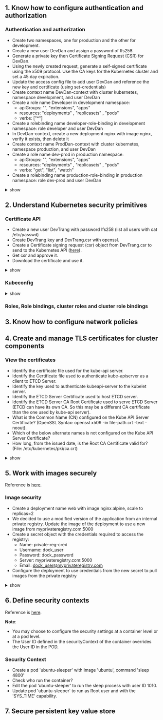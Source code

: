 ## 1. Know how to configure authentication and authorization
### Authentication and authorization
- Create two namespaces, one for production and the other for development.
- Create a new user DevDan and assign a password of lfs258.
- Generate a private key then Certificate Signing Request (CSR) for DevDan.
- Using the newly created request, generate a self-signed certificate using the x509 protocol. Use the CA keys for the
Kubernetes cluster and set a 45 day expiration.
- Update the access config file to add user DevDan and reference the new key and certificate (using set-credentials)
- Create context name DevDan-context with cluster kubernetes, namespace development, and user DevDan
- Create a role name Developer in development namespace:
  - apiGroups: "", "extensions", "apps"
  - resources: "deployments" , "replicasets" , "pods"
  - verbs: ["*"]
- Create a rolebinding name developer-role-binding in development namespace: role developer and user DevDan
- In DevDan-context, create a new deployment nginx with image nginx, verify it exists, then delete it 
- Create context name ProdDan-context with cluster kubernetes, namespace production, and user DevDan
- Create a role name dev-prod in production namespace:
  - apiGroups: "", "extensions", "apps"
  - resources: "deployments" , "replicasets" , "pods"
  - verbs: "get", "list", "watch"
- Create a rolebinding name production-role-binding in production namespace: role dev-prod and user DevDan
<details><summary>show</summary><p>
  
- Create two namespaces
  ```bash
  kubectl create ns production
  kubectl create ns development
  ```
- Create a new user and password
  ```bash
  sudo useradd DevDan -s /bin/bash
  sudo passwd DevDan
  ```
- Generate private key then csr for DevDan
  ```bash
  openssl genrsa -out DevDan.key 2048
  openssl req -new -key DevDan.key -out DevDan.csr -subj "/CN=DevDan/O=development"
  # To view the csr
  openssl req -in DevDan.csr -text -noout
  ```
- Generate the self-signed certificate
  ```bash
  sudo openssl x509 -req -in DevDan.csr -out DevDan.crt \
       -CA /etc/kubernetes/pki/ca.crt \
       -CAkey /etc/kubernetes/pki/ca.key \
       -CAcreateserial -days 45
  # To view the certificate
  openssl x509 -in DevDan.crt -text -noout
  ```
- Update the access config file to add user DevDan
  ```bash
  kubectl config set-credentials DevDan --client-certificate=/home/lkd/DevDan.crt --client-key=/home/lkd/DevDan.key
  ```
- Create context name DevDan-context
  ```bash
  kubectl config set-context DevDan-context --user=DevDan --cluster=kubernetes --namespace=development
  kubectl config get-contexts
  ```
- Create role 'developer'
  ```bash
  kubectl create role --resource=pods --verb="*" --dry-run -o yaml > role-dev.yaml
  vim role-dev.yaml
  kubectl create -f role-dev.yaml
  ```
  ```yaml
  apiVersion: rbac.authorization.k8s.io/v1
  kind: Role
  metadata:
    name: developer
    namespace: development
  rules:
  - apiGroups: ["", "extensions", "apps"]
    resources: ["pods", "deployments", "replicasets"]
    verbs: ["*"]
  ```
- Create rolebinding 'developer-role-binding'
  ```bash
  kubectl create rolebinding developer-role-binding --role=developer \
          --user=DevDan -n development --dry-run -o yaml > developer-role-binding.yaml
  kubectl create -f developer-role-binding.yaml
  ```
- In DevDan-context, create a new deployment nginx with image nginx, verify it exists, then delete it
  ```bash
  kubectl --context=DevDan-context create deployment nginx --image=nginx
  kubectl --context=DevDan-context get deployment
  kubectl --context=DevDan-context delete deployment nginx
  ```


  
  
</p></details>

## 2. Understand Kubernetes security primitives
### Certificate API
- Create a new user DevTrang with password lfs258 (list all users with cat /etc/passwd)
- Create DevTrang.key and DevTrang.csr with openssl.
- Create a Certificate signing request (csr) object from DevTrang.csr to send to the Kubernetes API ([here](https://kubernetes.io/docs/tasks/tls/managing-tls-in-a-cluster/#create-a-certificate-signing-request-object-to-send-to-the-kubernetes-api)).
- Get csr and approve it.
- Download the certificate and use it.
<details><summary>show</summary><p>
  
- Create new user and password
  ```bash
  sudo useradd DevTrang -s /bin/bash
  sudo passwd
  ```
- Create private key and csr
  ```bash
  openssl genrsa -out DevTrang.key 2048
  openssl req -new -key DevTrang.key -out DevTrang.csr --subj "/CN=DevTrang/O=development"
  ```
- Create csr object in Kubernetes
  - Search kubernetes.io for csr [here](https://kubernetes.io/docs/tasks/tls/managing-tls-in-a-cluster/#create-a-certificate-signing-request-object-to-send-to-the-kubernetes-api).
  - Copy and paste to terminal, edit to use DevTrang.csr
  ```bash
  cat <<EOF | kubectl apply -f -
  apiVersion: certificates.k8s.io/v1beta1
  kind: CertificateSigningRequest
  metadata:
    name: DevTrang
  spec:
    request: $(cat DevTrang.csr | base64 | tr -d '\n')
    usages:
    - digital signature
    - key encipherment
    - server auth
  EOF
  ```
- Get csr and approve it.
  ```bash
  kubectl get csr
  kubectl certificate approve DevTrang
  ```
- Download and use it.
  ```bash
  kubectl get csr DevTrang -o jsonpath='{.status.certificate}' | base64 --decode > DevTrang.crt
  ```


</p></details>

### Kubeconfig

<details><summary>show</summary><p>
  


</p></details>

### Roles, Role bindings, cluster roles and cluster role bindings



## 3. Know how to configure network policies
## 4. Create and manage TLS certificates for cluster components

### View the certificates
- Identify the certificate file used for the kube-api server.
- Identify the Certificate file used to authenticate kube-apiserver as a client to ETCD Server.
- Identify the key used to authenticate kubeapi-server to the kubelet server.
- Identify the ETCD Server Certificate used to host ETCD server.
- Identify the ETCD Server CA Root Certificate used to serve ETCD Server (ETCD can have its own CA. So this may be a different CA certificate than the one used by kube-api server).
- What is the Common Name (CN) configured on the Kube API Server Certificate? (OpenSSL Syntax: openssl x509 -in file-path.crt -text -noout).
- Which of the below alternate names is not configured on the Kube API Server Certificate?
- How long, from the issued date, is the Root CA Certificate valid for? (File: /etc/kubernetes/pki/ca.crt)
<details><summary>show</summary><p>
  


</p></details>







## 5. Work with images securely
Reference is [here](https://kubernetes.io/docs/tasks/configure-pod-container/pull-image-private-registry/).
### Image security
- Create a deployment name web with image nginx:alpine, scale to replicas=2
- We decided to use a modified version of the application from an internal private registry. Update the image of the deployment to use a new image from myprivateregistry.com:5000
- Create a secret object with the credentials required to access the registry:
  - Name: private-reg-cred 
  - Username: dock_user 
  - Password: dock_password 
  - Server: myprivateregistry.com:5000 
  - Email: dock_user@myprivateregistry.com
- Configure the deployment to use credentials from the new secret to pull images from the private registry
<details><summary>show</summary><p>
 
- Create and scale deployment 
  ```bash
  kubectl create deployment web --image=nginx:alpine
  kubectl scale deployment web --replicas=2
  kubectl edit deployment web
  ```
- Update deployment using new private registry
  ```yaml    
    template:
    metadata:
      labels:
        app: web
    spec:
      containers:
      - image: myprivateregistry.com:5000/nginx:alpine
  ```
- Create a secret object:
  ```bash
  kubectl create secret docker-registry private-reg-cred --docker-server=myprivateregistry.com:5000 \
          --docker-username=dock_user --docker-password=dock_password --docker-email=dock_user@myprivateregistry.com
  ```
- Configure the deployment to use credentials from the new secret:
  ```bash
  kubectl edit deployment web
  ```
  ```yaml
    template:
    metadata:
      labels:
        app: web
    spec:
      imagePullSecrets:
      - name: private-reg-cred
      containers:
      - image: myprivateregistry.com:5000/nginx:alpine
  ```

</p></details>

## 6. Define security contexts
Reference is [here](https://kubernetes.io/docs/tasks/configure-pod-container/security-context/).

**Note**: 
- You may choose to configure the security settings at a container level or at a pod level.
- The User ID defined in the securityContext of the container overrides the User ID in the POD.
### Security Context
- Create a pod 'ubuntu-sleeper' with image 'ubuntu', command 'sleep 4800'
- Check who run the container?
- Edit the pod 'ubuntu-sleeper' to run the sleep process with user ID 1010.
- Update pod 'ubuntu-sleeper' to run as Root user and with the 'SYS_TIME' capability.

## 7. Secure persistent key value store
